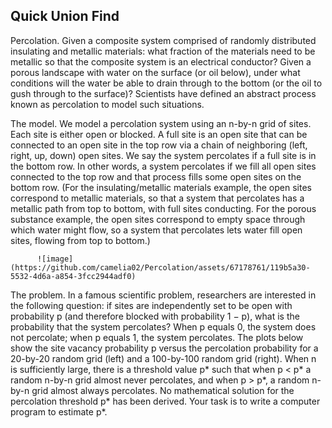 ## Quick Union Find
Percolation. Given a composite system comprised of randomly distributed insulating and metallic materials: what fraction of the materials need to be metallic so that the composite system is an electrical conductor? Given a porous landscape with water on the surface (or oil below), under what conditions will the water be able to drain through to the bottom (or the oil to gush through to the surface)? Scientists have defined an abstract process known as percolation to model such situations.

The model. We model a percolation system using an n-by-n grid of sites. Each site is either open or blocked. A full site is an open site that can be connected to an open site in the top row via a chain of neighboring (left, right, up, down) open sites. We say the system percolates if a full site is in the bottom row. In other words, a system percolates if we fill all open sites connected to the top row and that process fills some open sites on the bottom row. (For the insulating/metallic materials example, the open sites correspond to metallic materials, so that a system that percolates has a metallic path from top to bottom, with full sites conducting. For the porous substance example, the open sites correspond to empty space through which water might flow, so a system that percolates lets water fill open sites, flowing from top to bottom.)

          ![image](https://github.com/camelia02/Percolation/assets/67178761/119b5a30-5532-4d6a-a854-3fcc2944adf0)

The problem. In a famous scientific problem, researchers are interested in the following question: if sites are independently set to be open with probability p (and therefore blocked with probability 1 − p), what is the probability that the system percolates? When p equals 0, the system does not percolate; when p equals 1, the system percolates. The plots below show the site vacancy probability p versus the percolation probability for a 20-by-20 random grid (left) and a 100-by-100 random grid (right). When n is sufficiently large, there is a threshold value p* such that when p < p* a random n-by-n grid almost never percolates, and when p > p*, a random n-by-n grid almost always percolates. No mathematical solution for the percolation threshold p* has been derived. Your task is to write a computer program to estimate p*.

